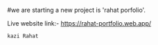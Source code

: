 #we are starting a new project is 'rahat porfolio'.

Live website link:- https://rahat-portfolio.web.app/

`kazi Rahat`